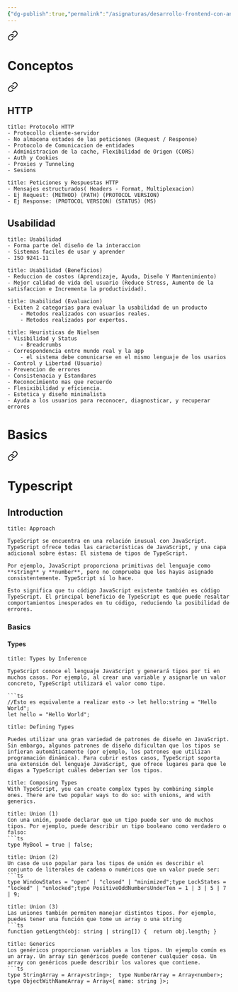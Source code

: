 ```yaml
---
{"dg-publish":true,"permalink":"/asignaturas/desarrollo-frontend-con-angular/desarrollo-frontend-con-angular/"}
---
```



<div class="transclusion internal-embed is-loaded"><a class="markdown-embed-link" href="/cursos/angular/angular/" aria-label="Open link"><svg xmlns="http://www.w3.org/2000/svg" width="24" height="24" viewBox="0 0 24 24" fill="none" stroke="currentColor" stroke-width="2" stroke-linecap="round" stroke-linejoin="round" class="svg-icon lucide-link"><path d="M10 13a5 5 0 0 0 7.54.54l3-3a5 5 0 0 0-7.07-7.07l-1.72 1.71"></path><path d="M14 11a5 5 0 0 0-7.54-.54l-3 3a5 5 0 0 0 7.07 7.07l1.71-1.71"></path></svg></a><div class="markdown-embed">




# Conceptos

<div class="transclusion internal-embed is-loaded"><a class="markdown-embed-link" href="/cursos/angular/conceptos/" aria-label="Open link"><svg xmlns="http://www.w3.org/2000/svg" width="24" height="24" viewBox="0 0 24 24" fill="none" stroke="currentColor" stroke-width="2" stroke-linecap="round" stroke-linejoin="round" class="svg-icon lucide-link"><path d="M10 13a5 5 0 0 0 7.54.54l3-3a5 5 0 0 0-7.07-7.07l-1.72 1.71"></path><path d="M14 11a5 5 0 0 0-7.54-.54l-3 3a5 5 0 0 0 7.07 7.07l1.71-1.71"></path></svg></a><div class="markdown-embed">




## HTTP
```ad-important
title: Protocolo HTTP
- Protocollo cliente-servidor
- No almacena estados de las peticiones (Request / Response)
- Protocolo de Comunicacion de entidades
- Administracion de la cache, Flexibilidad de Origen (CORS)
- Auth y Cookies
- Proxies y Tunneling
- Sesions
```
```ad-success
title: Peticiones y Respuestas HTTP
- Mensajes estructurados( Headers - Format, Multiplexacion)
- Ej Request: (METHOD) (PATH) (PROTOCOL VERSION)
- Ej Response: (PROTOCOL VERSION) (STATUS) (MS)
```
## Usabilidad
```ad-hint
title: Usabilidad
- Forma parte del diseño de la interaccion 
- Sistemas faciles de usar y aprender
- ISO 9241-11

```

```ad-hint
title: Usabilidad (Beneficios)
- Reduccion de costos (Aprendizaje, Ayuda, Diseño Y Mantenimiento)
- Mejor calidad de vida del usuario (Reduce Stress, Aumento de la satisfaccion e Incrementa la productividad).
```

```ad-hint
title: Usabilidad (Evaluacion)
- Exiten 2 categorias para evaluar la usabilidad de un producto 
	- Metodos realizados con usuarios reales.
	- Metodos realizados por expertos.
```

```ad-check
title: Heuristicas de Nielsen
- Visibilidad y Status 
	- Breadcrumbs
- Correspondencia entre mundo real y la app
	- el sistema debe comunicarse en el mismo lenguaje de los usarios
- Control y Libertad (Usuario)
- Prevencion de errores
- Consistenacia y Estandares
- Reconocimiento mas que recuerdo
- Flesixibilidad y eficiencia.
- Estetica y diseño minimalista
- Ayuda a los usuarios para reconocer, diagnosticar, y recuperar errores
```

</div></div>

# Basics

<div class="transclusion internal-embed is-loaded"><a class="markdown-embed-link" href="/cursos/typescript/typescript/" aria-label="Open link"><svg xmlns="http://www.w3.org/2000/svg" width="24" height="24" viewBox="0 0 24 24" fill="none" stroke="currentColor" stroke-width="2" stroke-linecap="round" stroke-linejoin="round" class="svg-icon lucide-link"><path d="M10 13a5 5 0 0 0 7.54.54l3-3a5 5 0 0 0-7.07-7.07l-1.72 1.71"></path><path d="M14 11a5 5 0 0 0-7.54-.54l-3 3a5 5 0 0 0 7.07 7.07l1.71-1.71"></path></svg></a><div class="markdown-embed">




# Typescript
## Introduction
```ad-summary
title: Approach

TypeScript se encuentra en una relación inusual con JavaScript. TypeScript ofrece todas las características de JavaScript, y una capa adicional sobre éstas: El sistema de tipos de TypeScript.

Por ejemplo, JavaScript proporciona primitivas del lenguaje como **string** y **number**, pero no comprueba que los hayas asignado consistentemente. TypeScript sí lo hace.

Esto significa que tu código JavaScript existente también es código TypeScript. El principal beneficio de TypeScript es que puede resaltar comportamientos inesperados en tu código, reduciendo la posibilidad de errores.

```
### Basics
#### Types
```ad-todo
title: Types by Inference

TypeScript conoce el lenguaje JavaScript y generará tipos por ti en muchos casos. Por ejemplo, al crear una variable y asignarle un valor concreto, TypeScript utilizará el valor como tipo.

```ts
//Esto es equivalente a realizar esto -> let hello:string = "Hello World";
let hello = "Hello World"; 
```
```ad-info
title: Defining Types

Puedes utilizar una gran variedad de patrones de diseño en JavaScript. Sin embargo, algunos patrones de diseño dificultan que los tipos se infieran automáticamente (por ejemplo, los patrones que utilizan programación dinámica). Para cubrir estos casos, TypeScript soporta una extensión del lenguaje JavaScript, que ofrece lugares para que le digas a TypeScript cuáles deberían ser los tipos.
```

```ad-info
title: Composing Types
With TypeScript, you can create complex types by combining simple ones. There are two popular ways to do so: with unions, and with generics.
```
```ad-example
title: Union (1)
Con una unión, puede declarar que un tipo puede ser uno de muchos tipos. Por ejemplo, puede describir un tipo booleano como verdadero o falso:
```ts
type MyBool = true | false;
```
```ad-example
title: Union (2)
Un caso de uso popular para los tipos de unión es describir el conjunto de literales de cadena o numéricos que un valor puede ser:
```ts
type WindowStates = "open" | "closed" | "minimized";type LockStates = "locked" | "unlocked";type PositiveOddNumbersUnderTen = 1 | 3 | 5 | 7 | 9;
```
```ad-example 
title: Union (3)
Las uniones también permiten manejar distintos tipos. Por ejemplo, puedes tener una función que tome un array o una string
```ts
function getLength(obj: string | string[]) {  return obj.length; }
```
```ad-example 
title: Generics
Los genéricos proporcionan variables a los tipos. Un ejemplo común es un array. Un array sin genéricos puede contener cualquier cosa. Un array con genéricos puede describir los valores que contiene.
```ts 
type StringArray = Array<string>;  type NumberArray = Array<number>;  
type ObjectWithNameArray = Array<{ name: string }>;
```



</div></div>




</div></div>
